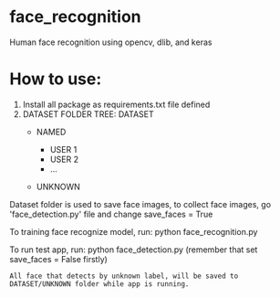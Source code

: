 # face_recognition
Human face recognition using opencv, dlib, and keras

# How to use:
1. Install all package as requirements.txt file defined
2. DATASET FOLDER TREE: 
DATASET
    + NAMED
        + USER 1
        + USER 2
        + ...

    + UNKNOWN

Dataset folder is used to save face images, to collect face images, go 'face_detection.py' file and change save_faces = True

To training face recognize model, run:
    python face_recognition.py

To run test app, run:
    python face_detection.py (remember that set save_faces = False firstly)

    All face that detects by unknown label, will be saved to DATASET/UNKNOWN folder while app is running.